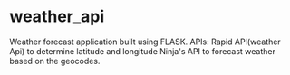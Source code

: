 # weather_api
Weather forecast application built using FLASK.
APIs: Rapid API(weather Api) to determine latitude and longitude
      Ninja's API to forecast weather based on the geocodes.
